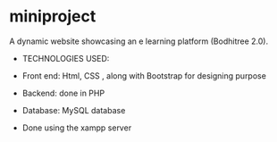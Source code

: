 # miniproject

A dynamic website showcasing an e learning platform (Bodhitree 2.0).

- TECHNOLOGIES USED:
- Front end: Html, CSS , along with Bootstrap for designing purpose
- Backend: done in PHP
- Database: MySQL database

- Done using the xampp server
